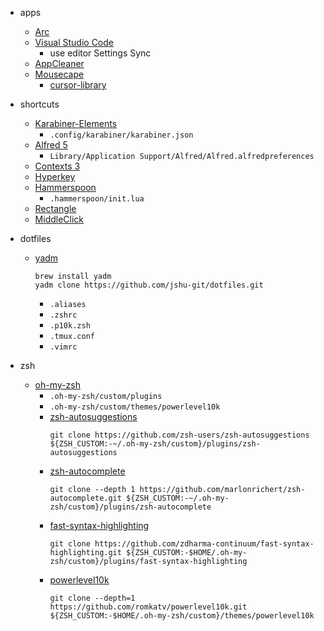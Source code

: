 - apps
  - [Arc](https://arc.net/)
  - [Visual Studio Code](https://code.visualstudio.com/)
    - use editor Settings Sync
  - [AppCleaner](https://freemacsoft.net/appcleaner/)
  - [Mousecape](https://github.com/alexzielenski/Mousecape)
    - [cursor-library](http://www.rw-designer.com/cursor-library)

- shortcuts
  - [Karabiner-Elements](https://karabiner-elements.pqrs.org/)
    - `.config/karabiner/karabiner.json`
  - [Alfred 5](https://www.alfredapp.com/)
    - `Library/Application Support/Alfred/Alfred.alfredpreferences`
  - [Contexts 3](https://contexts.co/)
  - [Hyperkey](https://hyperkey.app/)
  - [Hammerspoon](https://www.hammerspoon.org/)
    - `.hammerspoon/init.lua`
  - [Rectangle](https://rectangleapp.com/)
  - [MiddleClick](https://github.com/artginzburg/MiddleClick-Sonoma)

- dotfiles
  - [yadm](https://yadm.io/docs/getting_started)
    ```shell
    brew install yadm
    yadm clone https://github.com/jshu-git/dotfiles.git
    ```
    - `.aliases`
    - `.zshrc`
    - `.p10k.zsh`
    - `.tmux.conf`
    - `.vimrc`

- zsh
  - [oh-my-zsh](https://ohmyz.sh/#install)
    - `.oh-my-zsh/custom/plugins`
    - `.oh-my-zsh/custom/themes/powerlevel10k`
    - [zsh-autosuggestions](https://github.com/zsh-users/zsh-autosuggestions/blob/master/INSTALL.md#oh-my-zsh)
      ```shell
      git clone https://github.com/zsh-users/zsh-autosuggestions ${ZSH_CUSTOM:-~/.oh-my-zsh/custom}/plugins/zsh-autosuggestions
      ```
    - [zsh-autocomplete](https://github.com/marlonrichert/zsh-autocomplete#manual-installation)
      ```shell
      git clone --depth 1 https://github.com/marlonrichert/zsh-autocomplete.git ${ZSH_CUSTOM:-~/.oh-my-zsh/custom}/plugins/zsh-autocomplete
      ```
    - [fast-syntax-highlighting](https://github.com/zdharma-continuum/fast-syntax-highlighting#oh-my-zsh)
      ```shell
      git clone https://github.com/zdharma-continuum/fast-syntax-highlighting.git ${ZSH_CUSTOM:-$HOME/.oh-my-zsh/custom}/plugins/fast-syntax-highlighting
      ```
    - [powerlevel10k](https://github.com/romkatv/powerlevel10k#oh-my-zsh)
      ```shell
      git clone --depth=1 https://github.com/romkatv/powerlevel10k.git ${ZSH_CUSTOM:-$HOME/.oh-my-zsh/custom}/themes/powerlevel10k
      ```